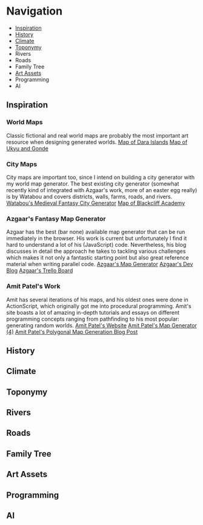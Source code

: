 # Navigation
- [Inspiration](#inspiration)
- [History](#history)
- [Climate](#climate)
- [Toponymy](#toponymy)
- Rivers
- Roads
- Family Tree
- [Art Assets](#art-assets)
- Programming
- AI

## Inspiration
### World Maps
Classic fictional and real world maps are probably the most important art resource when designing generated worlds.
[Map of Dara Islands](https://66.media.tumblr.com/eafaee89ce53d4a5ad76a1970d5731d8/tumblr_ojjg0aci6c1qdwahko1_1280.jpg)
[Map of Ukyu and Gonde](https://66.media.tumblr.com/de2fa52eb4e7b6e4d26dc1cf6b709129/tumblr_ojjg6wh2y91qdwahko1_1280.jpg)

### City Maps
City maps are important too, since I intend on building a city generator with my world map generator. The best existing city generator (somewhat recently kind of integrated with Azgaar's work, more of an easter egg really) is by Watabou and covers districts, walls, farms, roads, and rivers.
[Watabou's Medieval Fantasy City Generator](https://watabou.itch.io/medieval-fantasy-city-generator)
[Map of Blackcliff Academy](http://www.fantasticmaps.com/2016/01/mapping-blackcliff-academy-for-an-ember-in-the-ashes/)

### Azgaar's Fantasy Map Generator
Azgaar has the best (bar none) available map generator that can be run immediately in the browser. His work is current but unfortunately I find it hard to understand a lot of his (JavaScript) code. Nevertheless, his blog discusses in detail the approach he takes to tackling various challenges which makes it not only a fantastic starting point but also great reference material when writing parallel code.
[Azgaar's Map Generator](https://azgaar.github.io/Fantasy-Map-Generator/)
[Azgaar's Dev Blog](https://azgaar.wordpress.com/)
[Azgaar's Trello Board](https://trello.com/b/7x832DG4/fantasy-map-generator)

### Amit Patel's Work
Amit has several iterations of his maps, and his oldest ones were done in ActionScript, which originally got me into procedural programming. Amit's site boasts a lot of amazing in-depth tutorials and essays on different programming concepts ranging from pathfinding to his most popular: generating random worlds.
[Amit Patel's Website](https://www.redblobgames.com/)
[Amit Patel's Map Generator (4)](https://www.redblobgames.com/maps/mapgen4/)
[Amit Patel's Polygonal Map Generation Blog Post](http://www-cs-students.stanford.edu/~amitp/game-programming/polygon-map-generation/)

## History

## Climate

## Toponymy

## Rivers

## Roads

## Family Tree

## Art Assets

## Programming

## AI

